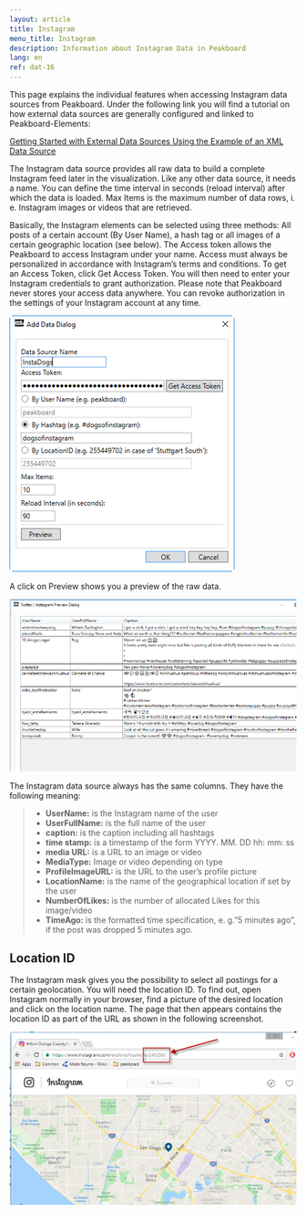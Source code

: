 ```yaml
---
layout: article
title: Instagram
menu_title: Instagram
description: Information about Instagram Data in Peakboard
lang: en
ref: dat-16
---
```

This page explains the individual features when accessing Instagram data sources from Peakboard. Under the following link you will find a tutorial on how external data sources are generally configured and linked to Peakboard-Elements:

[Getting Started with External Data Sources Using the Example of an XML Data Source]()

The Instagram data source provides all raw data to build a complete Instagram feed later in the visualization. Like any other data source, it needs a name. You can define the time interval in seconds (reload interval) after which the data is loaded. Max Items is the maximum number of data rows, i. e. Instagram images or videos that are retrieved.

Basically, the Instagram elements can be selected using three methods: All posts of a certain account (By User Name), a hash tag or all images of a certain geographic location (see below). The Access token allows the Peakboard to access Instagram under your name. Access must always be personalized in accordance with Instagram’s terms and conditions. To get an Access Token, click Get Access Token. You will then need to enter your Instagram credentials to grant authorization. Please note that Peakboard never stores your access data anywhere. You can revoke authorization in the settings of your Instagram account at any time.

![image_1](/assets/images/Data_Sources/Instagram/datenquelleninstagram01.png)

A click on Preview shows you a preview of the raw data.

![image_1](/assets/images/Data_Sources/Instagram/datenquelleninstagram02.png)

The Instagram data source always has the same columns. They have the following meaning:

> *	**UserName:** is the Instagram name of the user
> *	**UserFullName:** is the full name of the user
> *	**caption:** is the caption including all hashtags
> *	**time stamp:** is a timestamp of the form YYYY. MM. DD hh: mm: ss
> *	**media URL:** is a URL to an image or video
> *	**MediaType:** Image or video depending on type
> *	**ProfileImageURL:** is the URL to the user’s profile picture
> *	**LocationName:** is the name of the geographical location if set by the user
> *	**NumberOfLikes:** is the number of allocated Likes for this image/video
> *	**TimeAgo:** is the formatted time specification, e. g.”5 minutes ago”, if the post was dropped 5 minutes ago.

## Location ID

The Instagram mask gives you the possibility to select all postings for a certain geolocation. You will need the location ID. To find out, open Instagram normally in your browser, find a picture of the desired location and click on the location name. The page that then appears contains the location ID as part of the URL as shown in the following screenshot.


![image_1](/assets/images/Data_Sources/Instagram/datenquelleninstagram03.png)
